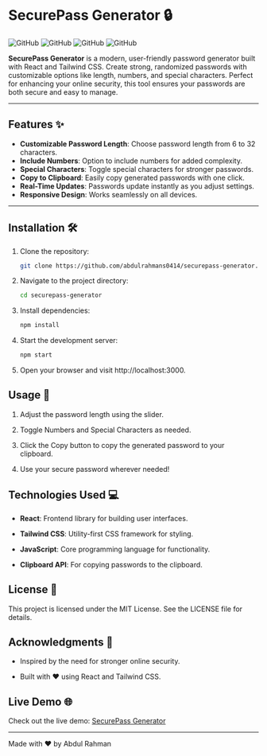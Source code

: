 # SecurePass Generator 🔒

![GitHub](https://img.shields.io/badge/license-MIT-blue)
![GitHub](https://img.shields.io/badge/version-1.0.0-green)
![GitHub](https://img.shields.io/badge/react-%5E18.2.0-blue)
![GitHub](https://img.shields.io/badge/tailwindcss-%5E3.3.0-blueviolet)

**SecurePass Generator** is a modern, user-friendly password generator built with React and Tailwind CSS. Create strong, randomized passwords with customizable options like length, numbers, and special characters. Perfect for enhancing your online security, this tool ensures your passwords are both secure and easy to manage.

---

## Features ✨

- **Customizable Password Length**: Choose password length from 6 to 32 characters.
- **Include Numbers**: Option to include numbers for added complexity.
- **Special Characters**: Toggle special characters for stronger passwords.
- **Copy to Clipboard**: Easily copy generated passwords with one click.
- **Real-Time Updates**: Passwords update instantly as you adjust settings.
- **Responsive Design**: Works seamlessly on all devices.

---

<!-- ## Screenshots 🖼️ -->

<!-- ![Screenshot 1](./screenshots/screenshot1.png)
*Main interface with password generation options.*

![Screenshot 2](./screenshots/screenshot2.png)
*Customizable settings for password complexity.* -->

<!-- --- -->

## Installation 🛠️

1. Clone the repository:

   ```bash
   git clone https://github.com/abdulrahmans0414/securepass-generator.git
   ```

2. Navigate to the project directory:
   ```bash
   cd securepass-generator
   ```
3. Install dependencies:
   ```bash
   npm install
   ```
4. Start the development server:

   ```bash
   npm start
   ```

5. Open your browser and visit http://localhost:3000.

## Usage 🚀

1. Adjust the password length using the slider.

2. Toggle Numbers and Special Characters as needed.

3. Click the Copy button to copy the generated password to your clipboard.

4. Use your secure password wherever needed!

## Technologies Used 💻

- **React**: Frontend library for building user interfaces.

- **Tailwind CSS**: Utility-first CSS framework for styling.

- **JavaScript**: Core programming language for functionality.

- **Clipboard API**: For copying passwords to the clipboard.

## License 📄

This project is licensed under the MIT License. See the LICENSE file for details.

## Acknowledgments 🙏

- Inspired by the need for stronger online security.

- Built with ❤️ using React and Tailwind CSS.

## Live Demo 🌐

Check out the live demo: [SecurePass Generator]()

---

Made with ❤️ by Abdul Rahman
